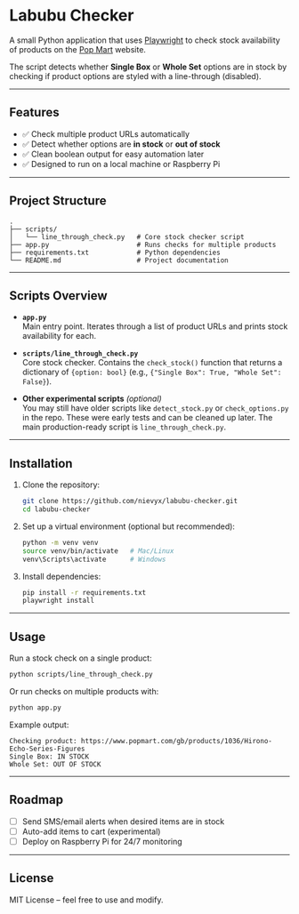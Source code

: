 # Labubu Checker  

A small Python application that uses [Playwright](https://playwright.dev/python/) to check stock availability of products on the [Pop Mart](https://www.popmart.com/gb) website.  

The script detects whether **Single Box** or **Whole Set** options are in stock by checking if product options are styled with a line-through (disabled).  

---

## Features  
- ✅ Check multiple product URLs automatically  
- ✅ Detect whether options are **in stock** or **out of stock**  
- ✅ Clean boolean output for easy automation later  
- ✅ Designed to run on a local machine or Raspberry Pi  

---

## Project Structure  

```
.
├── scripts/
│   └── line_through_check.py   # Core stock checker script
├── app.py                      # Runs checks for multiple products
├── requirements.txt            # Python dependencies
└── README.md                   # Project documentation
```

---

## Scripts Overview  

- **`app.py`**  
  Main entry point. Iterates through a list of product URLs and prints stock availability for each.  

- **`scripts/line_through_check.py`**  
  Core stock checker. Contains the `check_stock()` function that returns a dictionary of `{option: bool}` (e.g., `{"Single Box": True, "Whole Set": False}`).  

- **Other experimental scripts** *(optional)*  
  You may still have older scripts like `detect_stock.py` or `check_options.py` in the repo. These were early tests and can be cleaned up later. The main production-ready script is `line_through_check.py`.  

---

## Installation  

1. Clone the repository:  
   ```bash
   git clone https://github.com/nievyx/labubu-checker.git
   cd labubu-checker
   ```

2. Set up a virtual environment (optional but recommended):  
   ```bash
   python -m venv venv
   source venv/bin/activate   # Mac/Linux
   venv\Scripts\activate      # Windows
   ```

3. Install dependencies:  
   ```bash
   pip install -r requirements.txt
   playwright install
   ```

---

## Usage  

Run a stock check on a single product:  
```bash
python scripts/line_through_check.py
```

Or run checks on multiple products with:  
```bash
python app.py
```

Example output:  
```
Checking product: https://www.popmart.com/gb/products/1036/Hirono-Echo-Series-Figures
Single Box: IN STOCK
Whole Set: OUT OF STOCK
```

---

## Roadmap  

- [ ] Send SMS/email alerts when desired items are in stock  
- [ ] Auto-add items to cart (experimental)  
- [ ] Deploy on Raspberry Pi for 24/7 monitoring  

---

## License  

MIT License – feel free to use and modify.  
